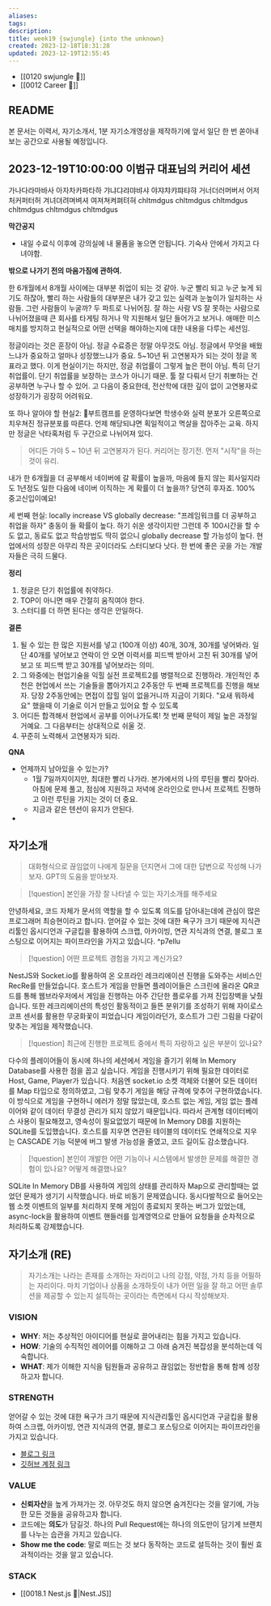 ```yaml
---
aliases: 
tags: 
description:
title: week19 {swjungle} {into the unknown}
created: 2023-12-18T18:31:28
updated: 2023-12-19T12:55:45
---
```

- [[0120 swjungle 🤖]]
- [[0012 Career 💼]]

## README

본 문서는 이력서, 자기소개서, 1분 자기소개영상을 제작하기에 앞서 일단 한 번 쏟아내보는 공간으로 사용될 예정입니다.

## 2023-12-19T10:00:00 이범규 대표님의 커리어 세션

가나다라마바사 아자차카파타하 갸냐댜랴먀뱌샤 야쟈챠캬퍄탸햐 거너더러머버서 어저처커퍼터허 겨녀뎌려며벼셔 여져쳐켜펴텨혀 chltmdgus chltmdgus chltmdgus chltmdgus chltmdgus chltmdgus 

**막간공지**

- 내일 수료식 이후에 강의실에 내 물품을 놓으면 안됩니다. 기숙사 안에서 가지고 다녀야함.

**밖으로 나가기 전의 마음가짐에 관하여.**

한 6개월에서 8개월 사이에는 대부분 취업이 되는 것 같아. 누군 빨리 되고 누군 늦게 되기도 하잖아, 빨리 하는 사람들의 대부분은 내가 갖고 있는 실력과 눈높이가 일치하는 사람들. 그런 사람들이 누굴까? 두 파트로 나뉘어짐. 잘 하는 사람 VS 잘 못하는 사람으로 나뉘어졌을때 큰 회사를 타게팅 하거나 막 지원해서 일단 들어가고 보거나. 애매한 미스매치를 방지하고 현실적으로 어떤 선택을 해야하는지에 대한 내용을 다루는 세션임.

정글이라는 것은 훈장이 아님. 정글 수료증은 정말 아무것도 아님. 정글에서 무엇을 배웠느냐가 중요하고 얼마나 성장했느냐가 중요. 5~10년 뒤 고연봉자가 되는 것이 정글 목표라고 했다. 이게 현실이기는 하지만, 정글 취업률이 그렇게 높은 편이 아님. 특히 단기 취업률이. 단기 취업률을 보장하는 코스가 아니기 때문. 툴 잘 다뤄서 단기 취뽀하는 건 공부하면 누구나 할 수 있어. 고 다음이 중요한데, 전산학에 대한 깊이 없이 고연봉자로 성장하기가 굉장히 어려워요. 

또 하나 알아야 할 현실2: 부트캠프를 운영하다보면 학생수와 실력 분포가 오른쪽으로 치우쳐진 정규분포를 따른다. 언제 해당되냐면 획일적이고 멱살을 잡아주는 교육. 하지만 정글은 낙타혹처럼 두 구간으로 나뉘어져 있다. 

> 어디든 가야 5 ~ 10년 뒤 고연봉자가 된다. 커리어는 장기전. 먼저 "시작"을 하는 것이 유리.

내가 한 6개월을 더 공부해서 네이버에 갈 확률이 높을까, 마음에 들지 않는 회사일지라도 1년정도 일한 다음에 네이버 이직하는 게 확률이 더 높을까? 당연히 후자죠. 100% 중고신입이예요! 

세 번째 현실: locally increase VS globally decrease: "프레임워크를 더 공부하고 취업을 하자" 충동이 들 확률이 높다. 하기 쉬운 생각이지만 그런데 주 100시간을 할 수도 없고, 동료도 없고 학습방법도 딱히 없으니 globally decrease 할 가능성이 높다. 현업에서의 성장은 아무리 작은 곳이더라도 스터디보다 낫다. 한 번에 좋은 곳을 가는 개발자들은 극히 드물다. 

**정리**

1. 정글은 단기 취업률에 취약하다.
2. TOP이 아니면 매우 간절히 움직여야 한다.
3. 스터디를 더 하면 된다는 생각은 안일하다.

**결론**

1. 될 수 있는 한 많은 지원서를 넣고 (100개 이상) 40개, 30개, 30개를 넣어봐라. 일단 40개를 넣어보고 연락이 안 오면 이력서를 피드백 받아서 고친 뒤 30개를 넣어보고 또 피드백 받고 30개를 넣어보라는 의미.
2. 그 와중에는 현업기술을 익힐 실전 프로젝트2를 병렬적으로 진행하라. 개인적인 추천은 현업에서 쓰는 기술들을 뽑아가지고 2주동안 두 번째 프로젝트를 진행을 해보자. 당장 2주동안에는 면접이 잡힐 일이 없을거니까 지금이 기회다. "요새 뭐하세요" 했을때 이 기술로 이거 만들고 있어요 할 수 있도록
3. 어디든 합격해서 현업에서 공부를 이어나가도록! 첫 번째 문턱이 제일 높은 과정일 거예요. 그 다음부터는 상대적으로 쉬울 것. 
4. 꾸준히 노력해서 고연봉자가 되라.

**QNA**

- 언제까지 남아있을 수 있는가?
	- 1월 7일까지이지만, 최대한 빨리 나가라. 본가에서의 나의 루틴을 빨리 찾아라. 아침에 문제 풀고, 점심에 지원하고 저녁에 온라인으로 만나서 프로젝트 진행하고 이런 루틴을 가지는 것이 더 중요.
	- 지금과 같은 텐션이 유지가 안된다.
- 

## 자기소개

> 대화형식으로 끊임없이 나에게 질문을 던지면서 그에 대한 답변으로 작성해 나가보자. GPT의 도움을 받아보자.

> [!question] 본인을 가장 잘 나타낼 수 있는 자기소개를 해주세요

안녕하세요, 코드 자체가 문서의 역할을 할 수 있도록 의도를 담아내는데에 관심이 많은 프로그래머 최승현이라고 합니다. 얻어갈 수 있는 것에 대한 욕구가 크기 때문에 지식관리툴인 옵시디언과 구글킵을 활용하여 스크랩, 아카이빙, 연관 지식과의 연결, 블로그 포스팅으로 이어지는 파이프라인을 가지고 있습니다. ^p7ellu

> [!question] 어떤 프로젝트 경험을 가지고 계신가요?

NestJS와 Socket.io를 활용하여 온 오프라인 레크리에이션 진행을 도와주는 서비스인 RecRe를 만들었습니다. 호스트가 게임을 만들면 플레이어들은 스크린에 올라온 QR코드를 통해 웹브라우저에서 게임을 진행하는 아주 간단한 플로우를 가져 진입장벽을 낮췄습니다. 또한 레크리에이션의 특성인 활동적이고 들뜬 분위기를 조성하기 위해 자이로스코프 센서를 활용한 무궁화꽃이 피었습니다 게임이라던가, 호스트가 그린 그림을 다같이 맞추는 게임을 제작했습니다.

> [!question] 최근에 진행한 프로젝트 중에서 특히 자랑하고 싶은 부분이 있나요?

다수의 플레이어들이 동시에 하나의 세션에서 게임을 즐기기 위해 In Memory Database를 사용한 점을 꼽고 싶습니다. 게임을 진행시키기 위해 필요한 데이터로 Host, Game, Player가 있습니다. 처음엔 socket.io 소켓 객체와 더불어 모든 데이터를 Map 타입으로 정의하였고, 그림 맞추기 게임을 해당 규격에 맞추어 구현하였습니다. 이 방식으로 게임을 구현하니 에러가 정말 많았는데, 호스트 없는 게임, 게임 없는 플레이어와 같이 데이터 무결성 관리가 되지 않았기 때문입니다. 따라서 관계형 데이터베이스 사용이 필요해졌고, 영속성이 필요없었기 때문에 In Memory DB를 지원하는 SQLite를 도입했습니다. 호스트를 지우면 연관된 테이블의 데이터도 연쇄적으로 지우는 CASCADE 기능 덕분에 버그 발생 가능성을 줄였고, 코드 길이도 감소했습니다.

> [!question] 본인이 개발한 어떤 기능이나 시스템에서 발생한 문제를 해결한 경험이 있나요? 어떻게 해결했나요?

SQLite In Memory DB를 사용하여 게임의 상태를 관리하자 Map으로 관리할때는 없었던 문제가 생기기 시작했습니다. 바로 비동기 문제였습니다. 동시다발적으로 들어오는 웹 소켓 이벤트의 일부를 처리하지 못해 게임이 종료되지 못하는 버그가 있었는데, async-lock을 활용하여 이벤트 핸들러를 임계영역으로 만들어 요청들을 순차적으로 처리하도록 강제했습니다.

## 자기소개 (RE)

> 자기소개는 나라는 존재를 소개하는 자리이고 나의 강점, 약점, 가치 등을 어필하는 자리이다. 마치 기업이나 상품을 소개하듯이 내가 어떤 일을 잘 하고 어떤 솔루션을 제공할 수 있는지 설득하는 곳이라는 측면에서 다시 작성해보자.

### VISION

- **WHY**: 저는 추상적인 아이디어를 현실로 끌어내리는 힘을 가지고 있습니다.
- **HOW**: 기술의 수직적인 레이어를 이해하고 그 아래 숨겨진 복잡성을 분석하는데 익숙합니다.
- **WHAT**: 제가 이해한 지식을 팀원들과 공유하고 끊임없는 정반합을 통해 함께 성장하고자 합니다.

### STRENGTH

얻어갈 수 있는 것에 대한 욕구가 크기 때문에 지식관리툴인 옵시디언과 구글킵을 활용하여 스크랩, 아카이빙, 연관 지식과의 연결, 블로그 포스팅으로 이어지는 파이프라인을 가지고 있습니다.

- [블로그 링크](choiwheatley.github.io)
- [깃허브 계정 링크](https://github.com/ChoiWheatley)

### VALUE

- **신뢰자산**을 높게 가져가는 것. 아무것도 하지 않으면 숨겨진다는 것을 알기에, 가능한 모든 것들을 공유하고자 합니다.
- 코드에는 **의도**가 담길것. 하나의 Pull Request에는 하나의 의도만이 담기게 브랜치를 나누는 습관을 가지고 있습니다.
- **Show me the code**: 말로 떠드는 것 보다 동작하는 코드로 설득하는 것이 훨씬 효과적이라는 것을 알고 있습니다.

### STACK

- [[0018.1 Nest.js 🪺|Nest.JS]]
